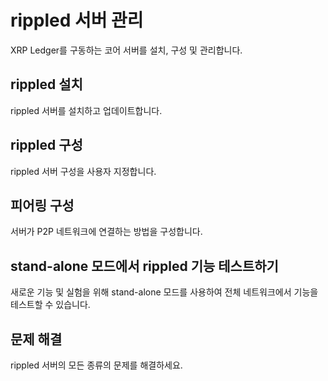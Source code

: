 # rippled 서버 관리

XRP Ledger를 구동하는 코어 서버를 설치, 구성 및 관리합니다.

## rippled 설치

rippled 서버를 설치하고 업데이트합니다.

## rippled 구성

rippled 서버 구성을 사용자 지정합니다.

## 피어링 구성

서버가 P2P 네트워크에 연결하는 방법을 구성합니다.

## stand-alone 모드에서 rippled 기능 테스트하기

새로운 기능 및 실험을 위해 stand-alone 모드를 사용하여 전체 네트워크에서 기능을 테스트할 수 있습니다.

## 문제 해결

rippled 서버의 모든 종류의 문제를 해결하세요.
